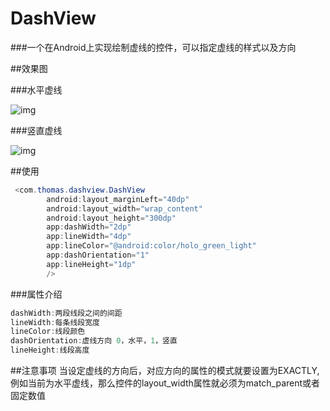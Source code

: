 # DashView

###一个在Android上实现绘制虚线的控件，可以指定虚线的样式以及方向

##效果图

###水平虚线

![img](https://github.com/SmallLee/DashView/blob/master/%E6%B0%B4%E5%B9%B3%E8%99%9A%E7%BA%BF.png)

###竖直虚线

![img](https://github.com/SmallLee/DashView/blob/master/%E5%9E%82%E7%9B%B4%E8%99%9A%E7%BA%BF.png)

##使用

```Java
 <com.thomas.dashview.DashView
        android:layout_marginLeft="40dp"
        android:layout_width="wrap_content"
        android:layout_height="300dp"
        app:dashWidth="2dp"
        app:lineWidth="4dp"
        app:lineColor="@android:color/holo_green_light"
        app:dashOrientation="1"
        app:lineHeight="1dp"
        />
```
###属性介绍

```Java
dashWidth:两段线段之间的间距
lineWidth:每条线段宽度
lineColor:线段颜色
dashOrientation:虚线方向 0，水平，1，竖直
lineHeight:线段高度
```

##注意事项
当设定虚线的方向后，对应方向的属性的模式就要设置为EXACTLY,例如当前为水平虚线，那么控件的layout_width属性就必须为match_parent或者固定数值




